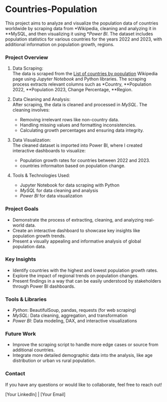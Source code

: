 # Countries-Population

This project aims to analyze and visualize the population data of countries worldwide by scraping data from *Wikipedia, cleaning and analyzing it in **MySQL, and then visualizing it using **Power BI*. The dataset includes population statistics for various countries for the years 2022 and 2023, with additional information on population growth, regions.

### Project Overview

1. Data Scraping:  
   The data is scraped from the [List of countries by population](https://en.wikipedia.org/wiki/List_of_countries_by_population) Wikipedia page using *Jupyter Notebook* and Python libraries. The scraping process extracts relevant columns such as *Country, **Population 2022, **Population 2023, Change Percentage, **Region.

2. Data Cleaning and Analysis:  
   After scraping, the data is cleaned and processed in *MySQL*. The cleaning involves:
   - Removing irrelevant rows like non-country data.
   - Handling missing values and formatting inconsistencies.
   - Calculating growth percentages and ensuring data integrity.

3. Data Visualization:  
   The cleaned dataset is imported into Power BI, where I created interactive dashboards to visualize:
   - Population growth rates for countries between 2022 and 2023.
   - countries informaiton based on population change.

4. Tools & Technologies Used:  
   - Jupyter Notebook for data scraping with Python
   - *MySQL* for data cleaning and analysis
   - *Power BI* for data visualization

### Project Goals

- Demonstrate the process of extracting, cleaning, and analyzing real-world data.
- Create an interactive dashboard to showcase key insights like population growth trends.
- Present a visually appealing and informative analysis of global population data.

### Key Insights

- Identify countries with the highest and lowest population growth rates.
- Explore the impact of regional trends on population changes.
- Present findings in a way that can be easily understood by stakeholders through Power BI dashboards.

### Tools & Libraries

- *Python*: BeautifulSoup, pandas, requests (for web scraping)
- *MySQL*: Data cleaning, aggregation, and transformation
- *Power BI*: Data modeling, DAX, and interactive visualizations

### Future Work

- Improve the scraping script to handle more edge cases or source from additional countries.
- Integrate more detailed demographic data into the analysis, like age distribution or urban vs rural population.

### Contact

If you have any questions or would like to collaborate, feel free to reach out!

[Your LinkedIn] | [Your Email]
